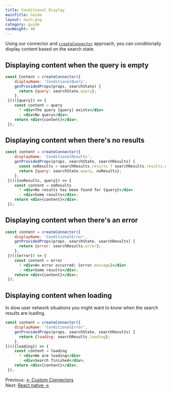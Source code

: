 ```yaml
---
title: Conditional Display
mainTitle: Guide
layout: main.pug
category: guide
navWeight: 40
---
```


Using our connector and [`createConnector`](guide/Custom_connectors.html) approach, you can conditionally display content based on the search state.

## Displaying content when the query is empty

```jsx
const Content = createConnector({
    displayName: 'ConditionalQuery',
    getProvidedProps(props, searchState) {
      return {query: searchState.query};
    },
 })(({query}) => {
    const content = query
      ? <div>The query {query} exists</div>
      : <div>No query</div>;
    return <div>{content}</div>;
 });
```

## Displaying content when there's no results

```jsx
const content = createConnector({
    displayName: 'ConditionalResults',
    getProvidedProps(props, searchState, searchResults) {
      const noResults = searchResults.results ? searchResults.results.nbHits === 0 : false;
      return {query: searchState.query, noResults};
    },
 })(({noResults, query}) => {
    const content = noResults
      ? <div>No results has been found for {query}</div>
      : <div>Some results</div>;
    return <div>{content}</div>;
 });
```

## Displaying content when there's an error

```jsx
const content = createConnector({
    displayName: 'ConditionalError',
    getProvidedProps(props, searchState, searchResults) {
      return {error: searchResults.error};
    },
 })(({error}) => {
    const content = error
      ? <div>An error occurred: {error.message}</div>
      : <div>Some results</div>;
    return <div>{content}</div>;
 });
```

## Displaying content when loading

In slow user network situations you might want to know when the search results are loading.

```jsx
const content = createConnector({
    displayName: 'ConditionalError',
    getProvidedProps(props, searchState, searchResults) {
      return {loading: searchResults.loading};
    },
})(({loading}) => {
    const content = loading
      ? <div>We are loading</div>
      : <div>Search finished</div>;
    return <div>{content}</div>;
 });
```

<div class="guide-nav">
    <div class="guide-nav-left">
        Previous: <a href="guide/Custom_connectors.html">← Custom Connectors</a>
    </div>
    <div class="guide-nav-right">
        Next: <a href="guide/React_native.html">React native →</a>
    </div>
</div>
